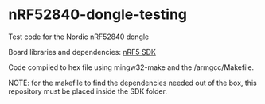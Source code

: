 # nRF52840-dongle-testing
Test code for the Nordic nRF52840 dongle

Board libraries and dependencies: [nRF5 SDK](https://www.nordicsemi.com/Software-and-Tools/Software/nRF5-SDK)

Code compiled to hex file using mingw32-make and the /armgcc/Makefile.

NOTE: for the makefile to find the dependencies needed out of the box, this repository must be placed inside the SDK folder.

